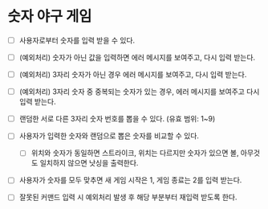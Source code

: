 # 숫자 야구 게임

- [ ] 사용자로부터 숫자를 입력 받을 수 있다.

- [ ] (예외처리) 숫자가 아닌 값을 입력하면 에러 메시지를 보여주고, 다시 입력 받는다.

- [ ] (예외처리) 3자리 숫자가 아닌 경우 에러 메시지를 보여주고, 다시 입력 받는다.

- [ ] (예외처리) 3자리 숫자 중 중복되는 숫자가 있는 경우, 에러 메시지를 보여주고 다시 입력 받는다.

- [ ] 랜덤한 서로 다른 3자리 숫자 번호를 뽑을 수 있다. (유효 범위: 1~9)

- [ ] 사용자가 입력한 숫자와 랜덤으로 뽑은 숫자를 비교할 수 있다.

  - [ ] 위치와 숫자가 동일하면 스트라이크, 위치는 다르지만 숫자가 있으면 볼, 아무것도 일치하지 않으면 낫싱을 출력한다.

- [ ] 사용자가 숫자를 모두 맞추면 새 게임 시작은 1, 게임 종료는 2를 입력 받는다.

- [ ] 잘못된 커맨드 입력 시 예외처리 발생 후 해당 부분부터 재입력 받도록 한다.
